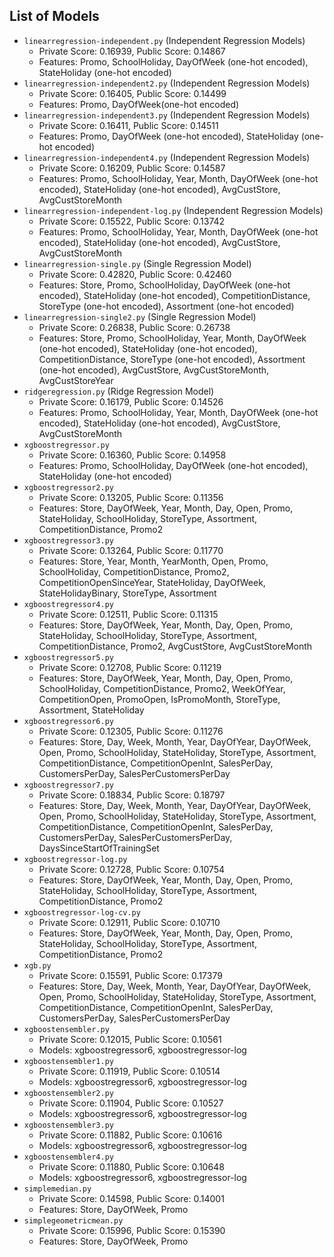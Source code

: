 ## List of Models

- `linearregression-independent.py` (Independent Regression Models)
    - Private Score: 0.16939, Public Score: 0.14867
    - Features: Promo, SchoolHoliday, DayOfWeek (one-hot encoded), StateHoliday (one-hot encoded)
- `linearregression-independent2.py` (Independent Regression Models)
    - Private Score: 0.16405, Public Score: 0.14499
    - Features: Promo, DayOfWeek(one-hot encoded)
- `linearregression-independent3.py` (Independent Regression Models)
    - Private Score: 0.16411, Public Score: 0.14511
    - Features: Promo, DayOfWeek (one-hot encoded), StateHoliday (one-hot encoded)
- `linearregression-independent4.py` (Independent Regression Models)
    - Private Score: 0.16209, Public Score: 0.14587
    - Features: Promo, SchoolHoliday, Year, Month, DayOfWeek (one-hot encoded), StateHoliday (one-hot encoded), AvgCustStore, AvgCustStoreMonth
- `linearregression-independent-log.py` (Independent Regression Models)
    - Private Score: 0.15522, Public Score: 0.13742
    - Features: Promo, SchoolHoliday, Year, Month, DayOfWeek (one-hot encoded), StateHoliday (one-hot encoded), AvgCustStore, AvgCustStoreMonth
- `linearregression-single.py` (Single Regression Model)
    - Private Score: 0.42820, Public Score: 0.42460
    - Features: Store, Promo, SchoolHoliday, DayOfWeek (one-hot encoded), StateHoliday (one-hot encoded), CompetitionDistance, StoreType (one-hot encoded), Assortment (one-hot encoded)
- `linearregression-single2.py` (Single Regression Model)
    - Private Score: 0.26838, Public Score: 0.26738
    - Features: Store, Promo, SchoolHoliday, Year, Month, DayOfWeek (one-hot encoded), StateHoliday (one-hot encoded), CompetitionDistance, StoreType (one-hot encoded), Assortment (one-hot encoded), AvgCustStore, AvgCustStoreMonth, AvgCustStoreYear
- `ridgeregression.py` (Ridge Regression Model)
    - Private Score: 0.16179, Public Score: 0.14526
    - Features: Promo, SchoolHoliday, Year, Month, DayOfWeek (one-hot encoded), StateHoliday (one-hot encoded), AvgCustStore, AvgCustStoreMonth
- `xgboostregressor.py`
    - Private Score: 0.16360, Public Score: 0.14958
    - Features: Promo, SchoolHoliday, DayOfWeek (one-hot encoded), StateHoliday (one-hot encoded)
- `xgboostregressor2.py`
    - Private Score: 0.13205, Public Score: 0.11356
    - Features: Store, DayOfWeek, Year, Month, Day, Open, Promo, StateHoliday, SchoolHoliday, StoreType, Assortment, CompetitionDistance, Promo2
- `xgboostregressor3.py`
    - Private Score: 0.13264, Public Score: 0.11770
    - Features: Store, Year, Month, YearMonth, Open, Promo, SchoolHoliday, CompetitionDistance, Promo2, CompetitionOpenSinceYear, StateHoliday, DayOfWeek, StateHolidayBinary, StoreType, Assortment
- `xgboostregressor4.py`
    - Private Score: 0.12511, Public Score: 0.11315
    - Features: Store, DayOfWeek, Year, Month, Day, Open, Promo, StateHoliday, SchoolHoliday, StoreType, Assortment, CompetitionDistance, Promo2, AvgCustStore, AvgCustStoreMonth
- `xgboostregressor5.py`
    - Private Score: 0.12708, Public Score: 0.11219
    - Features: Store, DayOfWeek, Year, Month, Day, Open, Promo, SchoolHoliday, CompetitionDistance, Promo2, WeekOfYear, CompetitionOpen, PromoOpen, IsPromoMonth, StoreType, Assortment, StateHoliday
- `xgboostregressor6.py`
    - Private Score: 0.12305, Public Score: 0.11276
    - Features: Store, Day, Week, Month, Year, DayOfYear, DayOfWeek, Open, Promo, SchoolHoliday, StateHoliday, StoreType, Assortment, CompetitionDistance, CompetitionOpenInt, SalesPerDay, CustomersPerDay, SalesPerCustomersPerDay
- `xgboostregressor7.py`
    - Private Score: 0.18834, Public Score: 0.18797
    - Features: Store, Day, Week, Month, Year, DayOfYear, DayOfWeek, Open, Promo, SchoolHoliday, StateHoliday, StoreType, Assortment, CompetitionDistance, CompetitionOpenInt, SalesPerDay, CustomersPerDay, SalesPerCustomersPerDay, DaysSinceStartOfTrainingSet
- `xgboostregressor-log.py`
    - Private Score: 0.12728, Public Score: 0.10754
    - Features: Store, DayOfWeek, Year, Month, Day, Open, Promo, StateHoliday, SchoolHoliday, StoreType, Assortment, CompetitionDistance, Promo2
- `xgboostregressor-log-cv.py`
    - Private Score: 0.12911, Public Score: 0.10710
    - Features: Store, DayOfWeek, Year, Month, Day, Open, Promo, StateHoliday, SchoolHoliday, StoreType, Assortment, CompetitionDistance, Promo2    
- `xgb.py`
    - Private Score: 0.15591, Public Score: 0.17379
    - Features: Store, Day, Week, Month, Year, DayOfYear, DayOfWeek, Open, Promo, SchoolHoliday, StateHoliday, StoreType, Assortment, CompetitionDistance, CompetitionOpenInt, SalesPerDay, CustomersPerDay, SalesPerCustomersPerDay
- `xgboostensembler.py`
    - Private Score: 0.12015, Public Score: 0.10561
    - Models: xgboostregressor6, xgboostregressor-log
- `xgboostensembler1.py`
    - Private Score: 0.11919, Public Score: 0.10514
    - Models: xgboostregressor6, xgboostregressor-log
- `xgboostensembler2.py`
    - Private Score: 0.11904, Public Score: 0.10527
    - Models: xgboostregressor6, xgboostregressor-log
- `xgboostensembler3.py`
    - Private Score: 0.11882, Public Score: 0.10616
    - Models: xgboostregressor6, xgboostregressor-log
- `xgboostensembler4.py`
    - Private Score: 0.11880, Public Score: 0.10648
    - Models: xgboostregressor6, xgboostregressor-log
- `simplemedian.py`
    - Private Score: 0.14598, Public Score: 0.14001
    - Features: Store, DayOfWeek, Promo
- `simplegeometricmean.py`
    - Private Score: 0.15996, Public Score: 0.15390
    - Features: Store, DayOfWeek, Promo
